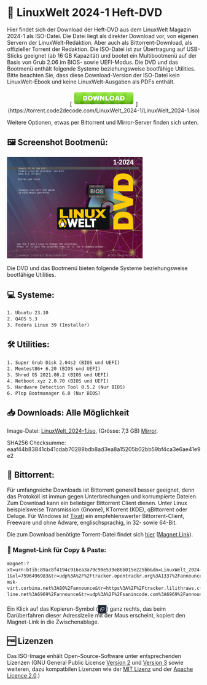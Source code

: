 # 💽 LinuxWelt 2024-1 Heft-DVD

Hier findet sich der Download der Heft-DVD aus dem LinuxWelt Magazin 2024-1 als ISO-Datei. Die Datei liegt als direkter Download vor, von eigenen Servern der LinuxWelt-Redaktion. Aber auch als Bittorrent-Download, als offizieller Torrent der Redaktion. Die ISO-Datei ist zur Übertragung auf USB-Sticks geeignet (ab 16 GB Kapazität) und bootet ein Multibootmenü auf der Basis von Grub 2.06 im BIOS- sowie UEFI-Modus. Die DVD und das Bootmenü enthält folgende Systeme beziehungsweise bootfähige Utilities. Bitte beachten Sie, dass diese Download-Version der ISO-Datei kein LinuxWelt-Ebook und keine LinuxWelt-Ausgaben als PDFs enthält.

<p align="center">
[<img src="https://github.com/LinuxWelt/LinuxWelt/blob/main/docs/images/download_01.png" width="33%">](https://torrent.code2decode.com/LinuxWelt_2024-1/LinuxWelt_2024-1.iso)
</p>

Weitere Optionen, etwas per Bittorrent und Mirror-Server finden sich unten.

## 🖼️ Screenshot Bootmenü:
<img src="https://github.com/LinuxWelt/LinuxWelt/blob/main/docs/images/LinuxWelt_2024-1_menu.png" width="70%">


Die DVD und das Bootmenü bieten folgende Systeme beziehungsweise bootfähige Utilities.

## 💻 Systeme:
    1. Ubuntu 23.10
    2. Q4OS 5.3
    3. Fedora Linux 39 (Installer) 

## 🛠️ Utilities:
    1. Super Grub Disk 2.04s2 (BIOS und UEFI)
    2. Memtest86+ 6.20 (BIOS und UEFI)
    3. Shred OS 2021.08.2 (BIOS und UEFI)
    4. Netboot.xyz 2.0.70 (BIOS und UEFI)
    5. Hardware Detection Tool 0.5.2 (Nur BIOS)
    6. Plop Bootmanager 6.0 (Nur BIOS)

## 📥 Downloads: Alle Möglichkeit

Image-Datei: [LinuxWelt_2024-1.iso](https://torrent.code2decode.com/LinuxWelt_2024-1/LinuxWelt_2024-1.iso), (Grösse: 7,3 GB) [Mirror](https://torrent3.code2decode.com/LinuxWelt_2024-1/LinuxWelt_2024-1.iso).

SHA256 Checksumme: eaaf44b83841cb41cdab70289bdb8ad3ea8a15205b02bb59bf4ca3e6ae41e9e2

## 🔗 Bittorrent:
Für umfangreiche Downloads ist Bittorrent generell besser geeignet, denn das Protokoll ist immun gegen Unterbrechungen und korrumpierte Dateien. Zum Download kann ein beliebiger Bittorrent Client dienen. Unter Linux beispielsweise Transmission (Gnome), KTorrent (KDE), qBittorrent oder Deluge. Für Windows ist [Tixati](https://www.tixati.com/download/) ein empfehlenswerter Bittorrent-Client, Freeware und ohne Adware, englischsprachig, in 32- sowie 64-Bit.

Die zum Download benötigte Torrent-Datei findet sich [hier](https://github.com/LinuxWelt/LinuxWelt/raw/main/torrents/LinuxWelt_2024-1/LinuxWelt_2024-1.torrent) ([Magnet Link](https://m6u.de/LW124DVD "Magnet Link")).


### 🧲 Magnet-Link für Copy & Paste:
```
magnet:?xt=urn:btih:89ac8f4194c916ea3a79c90e539e86b015e225bb&dn=LinuxWelt_2024-1&xl=7596496983&tr=udp%3A%2F%2Ftracker.opentrackr.org%3A1337%2Fannounce&tr=udp%3A%2F%2Ftracker.openbittorrent.com%3A6969%2Fannounce&tr=udp%3A%2F%2Fopen.stealth.si%3A80%2Fannounce&tr=udp%3A%2F%2Ftracker.dler.com%3A6969%2Fannounce&tr=http%3A%2F%2Ft.acg.rip%3A6699%2Fannounce&tr=http%3A%2F%2Ftracker.files.fm%3A6969%2Fannounce&tr=http%3A%2F%2Fopen.acgnxtracker.com%3A80%2Fannounce&tr=udp%3A%2F%2Fmovies.zsw.ca%3A6969%2Fannounce&tr=udp%3A%2F%2Fretracker01-msk-virt.corbina.net%3A80%2Fannounce&tr=https%3A%2F%2Ftracker.lilithraws.cf%3A443%2Fannounce&tr=udp%3A%2F%2Ffree.publictracker.xyz%3A6969%2Fannounce&tr=udp%3A%2F%2Ftracker.torrent.eu.org%3A451%2Fannounce&tr=https%3A%2F%2Ftr.burnabyhighstar.com%3A443%2Fannounce&tr=https%3A%2F%2Ftracker.loligirl.cn%3A443%2Fannounce&tr=udp%3A%2F%2Faarsen.me%3A6969%2Fannounce&tr=udp%3A%2F%2Fnew-line.net%3A6969%2Fannounce&tr=udp%3A%2F%2Fsanincode.com%3A6969%2Fannounce&tr=https%3A%2F%2Ftracker.tamersunion.org%3A443%2Fannounce
```
Ein Klick auf das Kopieren-Symbol (<img style="position: relative; top: 7px;" src="https://github.com/LinuxWelt/LinuxWelt/blob/main/docs/images/copypaste_icon.png" width="22px">) ganz rechts, das beim Darüberfahren dieser Adresslzeile mit der Maus erscheint, kopiert den Magnet-Link in die Zwischenablage. 

## 🆓 Lizenzen

Das ISO-Image enhält Open-Source-Software unter entsprechenden Lizenzen (GNU General Public License [Version 2](https://www.gnu.org/licenses/old-licenses/gpl-2.0.en.html) und [Version 3](https://www.gnu.org/licenses/gpl-3.0.en.html) sowie weiteren, dazu kompatbilen Lizenzen wie der [MIT Lizenz](https://opensource.org/licenses/MIT) und der [Apache Licence 2.0](https://www.apache.org/licenses/LICENSE-2.0).) 
